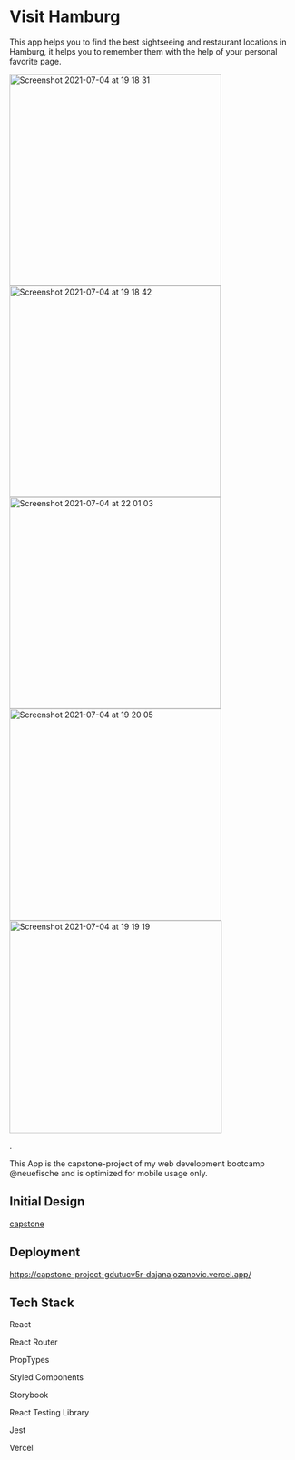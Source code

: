 # Visit Hamburg

This app helps you to find the best sightseeing and restaurant locations in Hamburg, it helps you to remember them with the help of your personal favorite page.

<img width="373" alt="Screenshot 2021-07-04 at 19 18 31" src="https://user-images.githubusercontent.com/82399097/124393888-faa63d00-dcfc-11eb-9e6a-f3d09aaaa94d.png">

<img width="372" alt="Screenshot 2021-07-04 at 19 18 42" src="https://user-images.githubusercontent.com/82399097/124393887-fa0da680-dcfc-11eb-99a3-2cd241f333ca.png">

<img width="372" alt="Screenshot 2021-07-04 at 22 01 03" src="https://user-images.githubusercontent.com/82399097/124397977-90e55d80-dd13-11eb-9dee-71e043ee9704.png">

<img width="373" alt="Screenshot 2021-07-04 at 19 20 05" src="https://user-images.githubusercontent.com/82399097/124393884-f8dc7980-dcfc-11eb-8f9f-af3c3ebff9aa.png">

<img width="374" alt="Screenshot 2021-07-04 at 19 19 19" src="https://user-images.githubusercontent.com/82399097/124393885-f9751000-dcfc-11eb-82d0-8ec39388ffca.png">



.

This App is the capstone-project of my web development bootcamp @neuefische and is optimized for mobile usage only.


## Initial Design
[capstone](https://user-images.githubusercontent.com/82399097/124394259-07c42b80-dcff-11eb-89cd-66bb7064e432.png)


## Deployment

https://capstone-project-gdutucv5r-dajanajozanovic.vercel.app/

## Tech Stack

React

React Router

PropTypes

Styled Components

Storybook

React Testing Library

Jest

Vercel
    
    
